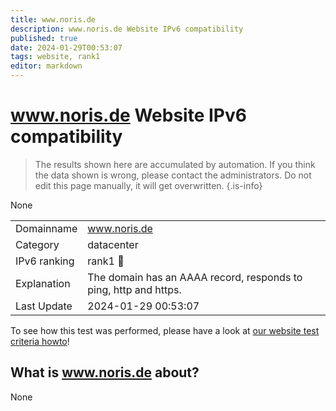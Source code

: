 ```yaml
---
title: www.noris.de
description: www.noris.de Website IPv6 compatibility
published: true
date: 2024-01-29T00:53:07
tags: website, rank1
editor: markdown
---
```


# www.noris.de Website IPv6 compatibility

> The results shown here are accumulated by automation. If you think the data shown is wrong, please contact the administrators. 
> Do not edit this page manually, it will get overwritten.
{.is-info}

None


|   |   |
| - | - |
| Domainname | www.noris.de
| Category | datacenter |
| IPv6 ranking | rank1 :1st_place_medal: |
| Explanation | The domain has an AAAA record, responds to ping, http and https. |
| Last Update | 2024-01-29 00:53:07 |

To see how this test was performed, please have a look at [our website test criteria howto](/howto/testcriteria/website)!


## What is www.noris.de about?
None
